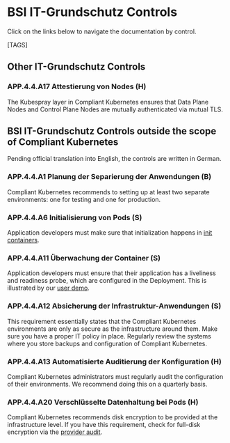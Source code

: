 # BSI IT-Grundschutz Controls

Click on the links below to navigate the documentation by control.

[TAGS]

## Other IT-Grundschutz Controls

### APP.4.4.A17 Attestierung von Nodes (H)

The Kubespray layer in Compliant Kubernetes ensures that Data Plane Nodes and Control Plane Nodes are mutually authenticated via mutual TLS.

## BSI IT-Grundschutz Controls outside the scope of Compliant Kubernetes

Pending official translation into English, the controls are written in German.

### APP.4.4.A1 Planung der Separierung der Anwendungen (B)

Compliant Kubernetes recommends to setting up at least two separate environments: one for testing and one for production.

### APP.4.4.A6 Initialisierung von Pods (S)

Application developers must make sure that initialization happens in [init containers](https://kubernetes.io/docs/concepts/workloads/pods/init-containers/).

### APP.4.4.A11 Überwachung der Container (S)

Application developers must ensure that their application has a liveliness and readiness probe, which are configured in the Deployment. This is illustrated by our [user demo](https://github.com/elastisys/compliantkubernetes/blob/main/user-demo/deploy/ck8s-user-demo/templates/deployment.yaml).

### APP.4.4.A12 Absicherung der Infrastruktur-Anwendungen (S)

This requirement essentially states that the Compliant Kubernetes environments are only as secure as the infrastructure around them. Make sure you have a proper IT policy in place. Regularly review the systems where you store backups and configuration of Compliant Kubernetes.

### APP.4.4.A13 Automatisierte Auditierung der Konfiguration (H)

Compliant Kubernetes administrators must regularly audit the configuration of their environments. We recommend doing this on a quarterly basis.

### APP.4.4.A20 Verschlüsselte Datenhaltung bei Pods (H)

Compliant Kubernetes recommends disk encryption to be provided at the infrastructure level. If you have this requirement, check for full-disk encryption via the [provider audit](../operator-manual/provider-audit.md).
